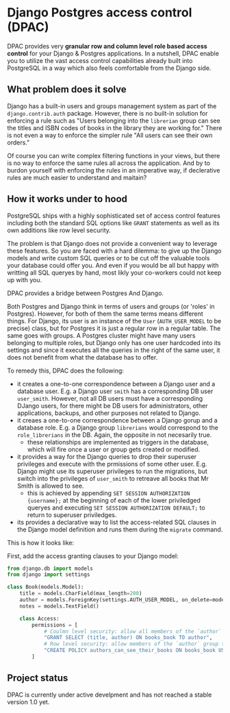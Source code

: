 # Django Postgres access control (DPAC)

DPAC provides very **granular row and column level role based access control** for your Django & Postgres applications.
In a nutshell, DPAC enable you to utilize the vast access control capabilities already built into PostgreSQL in a way which also feels comfortable from the Django side.

## What problem does it solve

Django has a built-in users and groups management system as part of the `django.contrib.auth` package.
However, there is no built-in solution for enforcing a rule such as "Users belonging into the `librerian` group can see the titles and ISBN codes of books in the library they are working for." There is not even a way to enforce the simpler rule "All users can see their own orders."

Of course you can write complex filtering functions in your views, but there is no way to enforce the same rules all across the application. And by to burdon yourself with enforcing the rules in an imperative way, if declerative rules are much easier to understand and maitain?

## How it works under to hood

PostgreSQL ships with a highly sophisticated set of access control features including both the standard SQL options like `GRANT` statements as well as its own additions like row level security.

The problem is that Django does not provide a convenient way to leverage these features. So you are faced with a hard dilemma: to give up the Django models and write custom SQL queries or to be cut off the valuable tools your database could offer you. And even if you would be all but happy with writting all SQL queryes by hand, most likly your co-workers could not keep up with you.

DPAC provides a bridge between Postgres And Django.

Both Postgres and Django think in terms of users and groups (or 'roles' in Postgres). However, for both of them the same terms means different things. For Django, its user is an instance of the `User` (`AUTH_USER_MODEL` to be precise) class, but for Postgres it is just a regular row in a regular table. The same goes with groups. A Postgres cluster might have many users belonging to multiple roles, but Django only has one user hardcoded into its settings and since it executes all the queries in the right of the same user, it does not benefit from what the database has to offer.

To remedy this, DPAC does the following:
* it creates a one-to-one correspondence between a Django user and a database user. E.g. a Django user `smith` has a corresponding DB user `user_smith`. However, not all DB users must have a corresponding DJango users, for there might be DB users for administrators, other applications, backups, and other purposes not related to Django.
* it creaes a one-to-one correspondence between a Django gorup and a database role. E.g. a Django group `librerians` would correspond to the `role_librerians` in the DB. Again, the opposite in not necesarily true.
  * these relationships are implemented as triggers in the database, which will fire once a user or group gets created or modified.
* it provides a way for the Django queries to drop their superuser privileges and execute with the prmissions of some other user. E.g. Django might use its superuser privileges to run the migrations, but switch into the privileges of `user_smith` to retreave all books that Mr Smith is allowed to see.
  * this is achieved by appending `SET SESSION AUTHORIZATION {username};` at the beginning of each of the lower priviledged queryes and executing `SET SESSION AUTHORIZATION DEFAULT;` to return to superuser priviledges.
* its provides a declarative way to list the access-related SQL clauses in the Django model definition and runs them during the `migrate` command.

This is how it looks like:

First, add the access granting clauses to your Django model:

```py
from django.db import models
from django import settings

class Book(models.Model):
	title = models.CharField(max_length=200)
	author = models.ForeignKey(settings.AUTH_USER_MODEL, on_delete=models.PROTECT)
	notes = models.TextField()

	class Access:
		permissions = [
			# Coulmn level security: allow all members of the `author` group to see the `title` and `author` of the books
			"GRANT SELECT (title, author) ON books_book TO author",
			# Row level security: allow members of the `author` group to see their own books
			"CREATE POLICY authors_can_see_their_books ON books_book USING (author_id = current_user) TO author;"
		]
```

## Project status

DPAC is currently under active develpment and has not reached a stable version 1.0 yet.

